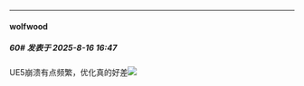 ﻿
*****

####  wolfwood  
##### 60#       发表于 2025-8-16 16:47

UE5崩溃有点频繁，优化真的好差<img src="https://static.stage1st.com/image/smiley/face2017/001.png" referrerpolicy="no-referrer">

